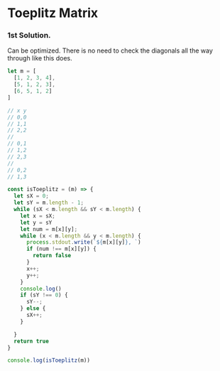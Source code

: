 # Toeplitz Matrix

### 1st Solution.
Can be optimized. There is no need to check the diagonals all the way through like this does.
```js
let m = [
  [1, 2, 3, 4],
  [5, 1, 2, 3],
  [6, 5, 1, 2]
]

// x y
// 0,0
// 1,1
// 2,2
//
// 0,1
// 1,2
// 2,3
//
// 0,2
// 1,3

const isToeplitz = (m) => {
  let sX = 0;
  let sY = m.length - 1;
  while (sX < m.length && sY < m.length) {
    let x = sX;
    let y = sY
    let num = m[x][y];
    while (x < m.length && y < m.length) {
      process.stdout.write(`${m[x][y]}, `)
      if (num !== m[x][y]) {
        return false
      }
      x++;
      y++;
    }
    console.log()
    if (sY !== 0) {
      sY--;
    } else {
      sX++;
    }

  }
  return true
}

console.log(isToeplitz(m))
```
